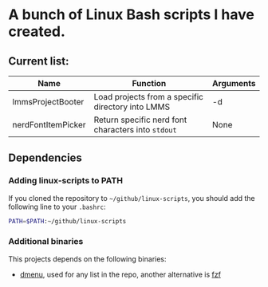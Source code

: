 # A bunch of Linux Bash scripts I have created.

## Current list:

| Name               | Function                                           | Arguments |
| -                  | -                                                  | -         |
| lmmsProjectBooter  | Load projects from a specific directory into LMMS  | -d        |
| nerdFontItemPicker | Return specific nerd font characters into `stdout` | None      |

## Dependencies

### Adding linux-scripts to PATH

If you cloned the repository to `~/github/linux-scripts`, you should add the following line to your `.bashrc`:

```sh
PATH=$PATH:~/github/linux-scripts
```

### Additional binaries

This projects depends on the following binaries:

- [dmenu](https://tools.suckless.org/dmenu/), used for any list in the repo, another alternative is [fzf](https://github.com/junegunn/fzf)
